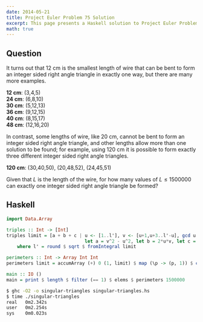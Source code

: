 ```yaml
---
date: 2014-05-21
title: Project Euler Problem 75 Solution
excerpt: This page presents a Haskell solution to Project Euler Problem 75.
math: true
---
```



## Question

It turns out that 12 cm is the smallest length of wire that can be bent
to form an integer sided right angle triangle in exactly one way, but
there are many more examples.

**12 cm**: (3,4,5)\
**24 cm**: (6,8,10)\
**30 cm**: (5,12,13)\
**36 cm**: (9,12,15)\
**40 cm**: (8,15,17)\
**48 cm**: (12,16,20)

In contrast, some lengths of wire, like 20 cm, cannot be bent to form an
integer sided right angle triangle, and other lengths allow more than
one solution to be found; for example, using 120 cm it is possible to
form exactly three different integer sided right angle triangles.

**120 cm**: (30,40,50), (20,48,52), (24,45,51)

Given that $L$ is the length of the wire, for how many values of
$L \leq 1500000$ can exactly one integer sided right angle triangle be
formed?







## Haskell

```haskell
import Data.Array

triples :: Int -> [Int]
triples limit = [a + b + c | u <- [1..l'], v <- [u+1,u+3..l'-u], gcd u v == 1,
                             let a = v^2 - u^2, let b = 2*u*v, let c = u^2 + v^2]
    where l' = round $ sqrt $ fromIntegral limit

perimeters :: Int -> Array Int Int
perimeters limit = accumArray (+) 0 (1, limit) $ map (\p -> (p, 1)) $ concat [takeWhile (<= limit) $ map (*p) [1..] | p <- triples limit]

main :: IO ()
main = print $ length $ filter (== 1) $ elems $ perimeters 1500000
```


```bash
$ ghc -O2 -o singular-triangles singular-triangles.hs
$ time ./singular-triangles
real   0m2.342s
user   0m2.254s
sys    0m0.023s
```


